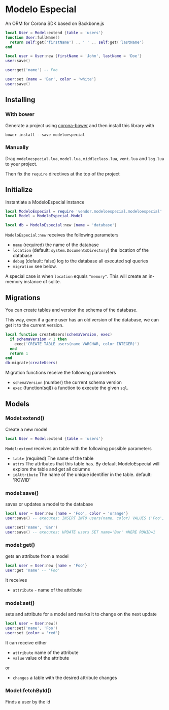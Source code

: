 # Modelo Especial

An ORM for Corona SDK based on Backbone.js

```lua
local User = Model:extend {table = 'users'}
function User:fullName()
  return self:get('firstName') .. ' ' .. self:get('lastName')
end

local user = User:new {firstName = 'John', lastName = 'Doe'}
user:save()

user:get('name') -- Foo

user:set {name = 'Bar', color = 'white'}
user:save()
```

## Installing

### With bower

Generate a project using [corona-bower](http://github.com/jeduan/generator-corona-bower) and then install this library with

    bower install --save modeloespecial

### Manually

Drag `modeloespecial.lua`, `model.lua`, `middleclass.lua`, `vent.lua` and `log.lua` to your project.

Then fix the `require` directives at the top of the project

## Initialize

Instantiate a ModeloEspecial instance

```lua
local ModeloEspecial = require 'vendor.modeloespecial.modeloespecial'
local Model = ModeloEspecial.Model

local db = ModeloEspecial:new {name = 'database'}
```

`ModeloEspecial:new` receives the following parameters

 - `name` (required) the name of the database
 - `location` (default: `system.DocumentsDirectory`) the location of the database
 - `debug` (default: false) log to the database all executed sql queries
 - `migration` see below.

A special case is when `location` equals `"memory"`. This will create an in-memory instance of sqlite.

## Migrations

You can create tables and version the schema of the database.

This way, even if a game user has an old version of the database, we can get it to the current version.

```lua
local function createUsers(schemaVersion, exec)
  if schemaVersion < 1 then
    exec('CREATE TABLE users(name VARCHAR, color INTEGER)')
  end
  return 1
end
db:migrate(createUsers)
```

Migration functions receive the following parameters

 - `schemaVersion` (number) the current schema version
 - `exec` (function(sql)) a function to execute the given `sql`.

## Models

### Model:extend()

Create a new model

```lua
local User = Model:extend {table = 'users'}
```

`Model:extend` receives an table with the following possible parameters

 - `table` (required) The name of the table
 - `attrs` The attributes that this table has. By default ModeloEspecial will explore the table and get all columns
 - `idAttribute` The name of the unique identifier in the table. default: 'ROWID'

### model:save()

saves or updates a model to the database

```lua
local user = User:new {name = 'Foo', color = 'orange'}
user:save() -- executes: INSERT INTO users(name, color) VALUES ('Foo', 'orange')

user:set('name', 'Bar')
user:save() -- executes: UPDATE users SET name='Bar' WHERE ROWID=1
```

### model:get()

gets an attribute from a model

```lua
local user = User:new {name = 'Foo'}
user:get 'name' -- 'Foo'
```

It receives

 - `attribute` - name of the attribute

### model:set()

sets and attribute for a model and marks it to change on the next update

```lua
local user = User:new()
user:set('name', 'Foo')
user:set {color = 'red'}
```

It can receive either

 - `attribute` name of the attribute
 - `value` value of the attribute

or

 - `changes` a table with the desired attribute changes

### Model:fetchById()

Finds a user by the id